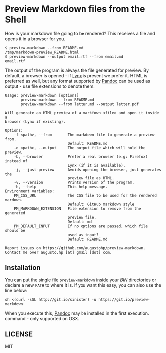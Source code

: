 # Preview Markdown files from the Shell

How is your markdown file going to be rendered? This receives a file and opens
it in a browser for you.

    $ preview-markdown --from README.md
    /tmp/markdown-preview_README.html
    $ preview-markdown --output email.rtf --from email.md
    email.rtf

The output of the program is always the file generated for preview. By default,
a browser is opened - if [Lynx][] is present we prefer it. HTML is preferred as
well, but any format supported by [Pandoc][] can be used as output - use file
extensions to denote them.

    Usage: preview-markdown [options]
           preview-markdown --from README.md
           preview-markdown --from letter.md --output letter.pdf

    Will generate an HTML preview of a markfown <file> and open it inside a
    browser (Lynx if existing).

    Options:
        -f <path>, --from       The markdown file to generate a preview from.
                                Default: README.md
        -o <path>, --output     The output file which will hold the preview.
        -b, --browser           Prefer a real browser (e.g: Firefox) instead of
                                Lynx (if it is available).
        -j, --just-preview      Avoids opening the browser, just generates the
                                preview file as HTML.
        -v, --version           Prints version of the program.
        -h, --help              This help message.
    Environment variables:
        PM_CSS_URL              The CSS file to be used for the rendered mardown.
                                Default: GitHub markdown style
        PM_MARKDOWN_EXTENSION   File extension to remove from the generated
                                preview file.
                                Default: md
        PM_DEFAULT_INPUT        If no options are passed, which file should be
                                used as input?
                                Default: README.md

    Report issues on https://github.com/augustohp/preview-markdown.
    Contact me over augusto.hp [at] gmail [dot] com.

## Installation

You can put the single file `preview-markdown` inside your *BIN* directories or
declare a new `PATH` to where it is. If you want this easy, you can also use the
line below:

    sh <(curl -sSL http://git.io/sinister) -u https://git.io/preview-markdown

When you execute this, [Pandoc][] may be installed in the first execution.
command - only supported on OSX.

## LICENSE

MIT

[Lynx]: http://lynx.browser.org/ "Lynx text browser"
[Pandoc]: http://pandoc.org/ "A universal document converter"
